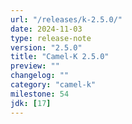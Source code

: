 ```yaml
---
url: "/releases/k-2.5.0/"
date: 2024-11-03
type: release-note
version: "2.5.0"
title: "Camel-K 2.5.0"
preview: ""
changelog: ""
category: "camel-k"
milestone: 54
jdk: [17]
---
```


